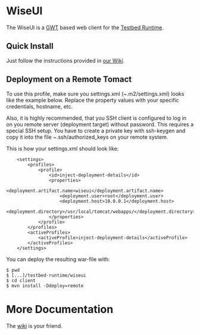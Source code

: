 WiseUI
======

The WiseUI is a [GWT][gwt] based web client for the [Testbed Runtime][testbedruntime].


Quick Install
-------------
Just follow the instructions provided in [our Wiki][quick].


Deployment on a Remote Tomact
-----------------------------
To use this profile, make sure you settings.xml (~.m2/settings.xml) looks like the example below. Replace the property values with your specific credentials, hostname, etc.

Also, it is highly recommended, that you SSH client is configured to log in on you remote server (deployment target) without password. This requires a special SSH setup. You have to create a private key with ssh-keygen and copy it into the file ~.ssh/authorized_keys on your remote system.

This is how your settings.xml should look like:

        <settings>
            <profiles>
                <profile>
                    <id>inject-deployment-details</id>
                    <properties>
                        <deployment.artifact.name>wiseui</deployment.artifact.name>
                        <deployment.user>root</deployment.user>
                        <deployment.host>10.0.0.1</deployment.host>
                        <deployment.directory>/usr/local/tomcat/webapps/</deployment.directory>
                    </properties>
                </profile>
            </profiles>
            <activeProfiles>
                <activeProfile>inject-deployment-details</activeProfile>
            </activeProfiles>
        </settings>

You can deploy the resulting war-file with:

    $ pwd
    $ [...]/testbed-runtime/wiseui
    $ cd client
    $ mvn install -Ddeploy=remote


More Documentation
==================
The [wiki][] is your friend.


[gwt]:http://code.google.com/webtoolkit/doc/2.1/DevGuide.html
[wiki]:https://www.itm.uni-luebeck.de/projects/testbed-runtime/wiki/WisebedWebUiDesign
[quick]:https://www.itm.uni-luebeck.de/projects/testbed-runtime/wiki/WisebedWebUiDevQuickStart
[testbedruntime]:https://github.com/itm/testbed-runtime
